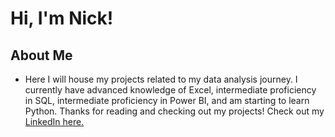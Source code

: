 # Hi, I'm Nick!
  
## About Me

* Here I will house my projects related to my data analysis journey. I currently have advanced knowledge of Excel, intermediate proficiency in SQL, intermediate proficiency in Power BI, and am starting to learn Python. Thanks for reading and checking out my projects! Check out my [LinkedIn here.](https://www.linkedin.com/in/nickrozga/)
